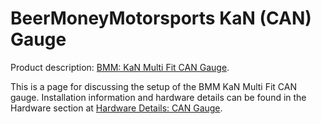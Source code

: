 # BeerMoneyMotorsports KaN (CAN) Gauge

Product description: [BMM: KaN Multi Fit CAN Gauge](https://www.beermoneymotorsports.com/products/kan-gauge-for-rusefi).

This is a page for discussing the setup of the BMM KaN Multi Fit CAN gauge.  Installation information and hardware details can be found in the Hardware section at 
[Hardware Details: CAN Gauge](/Hardware/Hardware-Details/CAN-Gauge).
